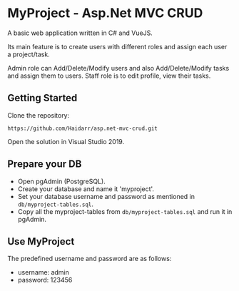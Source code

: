 # MyProject - Asp.Net MVC CRUD
A basic web application written in C# and VueJS. 

Its main feature is to create users with different roles and assign each user a project/task.

Admin role can Add/Delete/Modify users and also Add/Delete/Modify tasks and assign them to users. Staff role is to edit profile, view their tasks. 


## Getting Started

Clone the repository:
```
https://github.com/Haidarr/asp.net-mvc-crud.git
```

Open the solution in Visual Studio 2019.


## Prepare your DB
- Open pgAdmin (PostgreSQL). 
- Create your database and name it 'myproject'.
- Set your database username and password as mentioned in `db/myproject-tables.sql`.
- Copy all the myproject-tables from `db/myproject-tables.sql` and run it in pgAdmin. 


## Use MyProject
The predefined  username and password are as follows:
- username: admin
- password: 123456
